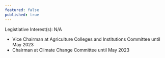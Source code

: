 ```yaml
---
featured: false
published: true
---
```

Legistlative Interest(s): N/A

* Vice Chairman at Agriculture Colleges and Institutions Committee until May 2023
* Chairman at Climate Change Committee until May 2023
